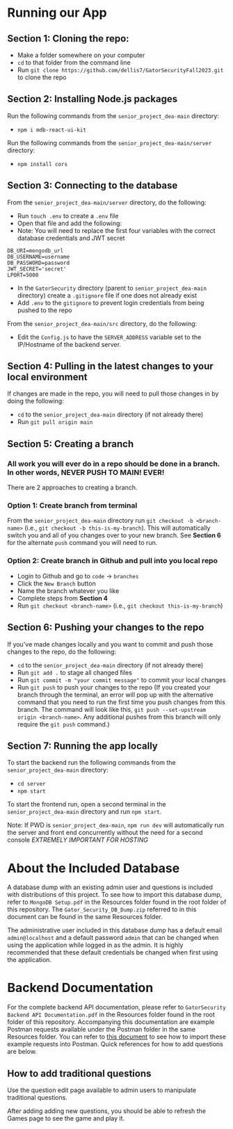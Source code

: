 # Running our App

## Section 1: Cloning the repo:
* Make a folder somewhere on your computer
* `cd` to that folder from the command line
* Run `git clone https://github.com/dellis7/GatorSecurityFall2023.git` to clone the repo

## Section 2: Installing Node.js packages
Run the following commands from the `senior_project_dea-main` directory:
* `npm i mdb-react-ui-kit`

Run the following commands from the `senior_project_dea-main/server` directory:
* `npm install cors`

## Section 3: Connecting to the database
From the `senior_project_dea-main/server` directory, do the following:
* Run `touch .env` to create a `.env` file
* Open that file and add the following:
* Note: You will need to replace the first four variables with the correct database credentials and JWT secret
```
DB_URI=mongodb_url
DB_USERNAME=username
DB_PASSWORD=password
JWT_SECRET='secret'
LPORT=5000
```
* In the `GatorSecurity` directory (parent to `senior_project_dea-main` directory) create a `.gitignore` file if one does not already exist
* Add `.env` to the `gitignore` to prevent login credentials from being pushed to the repo

From the `senior_project_dea-main/src` directory, do the following:
* Edit the `Config.js` to have the `SERVER_ADDRESS` variable set to the IP/Hostname of the backend server.

## Section 4: Pulling in the latest changes to your local environment
If changes are made in the repo, you will need to pull those changes in by doing the following:
* `cd` to the `senior_project_dea-main` directory (if not already there)
* Run `git pull origin main`

## Section 5: Creating a branch
### **All work you will ever do in a repo should be done in a branch. In other words, NEVER PUSH TO MAIN! EVER!**

There are 2 approaches to creating a branch.
### Option 1: Create branch from terminal
From the `senior_project_dea-main` directory run `git checkout -b <branch-name>` (i.e., `git checkout -b this-is-my-branch`). This will 
automatically switch you and all of you changes over to your new branch. See **Section 6** for the alternate `push` command you will need 
to run.

### Option 2: Create branch in Github and pull into you local repo
* Login to Github and go to `code` -> `branches`
* Click the `New Branch` button
* Name the branch whatever you like
* Complete steps from **Section 4**
* Run `git checkout <branch-name>` (i.e., `git checkout this-is-my-branch`)


## Section 6: Pushing your changes to the repo
If you've made changes locally and you want to commit and push those changes to the repo, do the following:
* `cd` to the `senior_project_dea-main` directory (if not already there)
* Run `git add .` to stage all changed files
* Run `git commit -m "your commit message"` to commit your local changes
* Run `git push` to push your changes to the repo (If you created your branch through the terminal, an error will pop up with the alternative command that you need to run the first time you push changes from this branch. The command will look like this, `git push --set-upstream origin <branch-name>`. Any additional pushes from this branch will only require the `git push` command.) 

## Section 7: Running the app locally
To start the backend run the following commands from the `senior_project_dea-main` directory:
* `cd server`
* `npm start`

To start the frontend run, open a second terminal in the `senior_project_dea-main` directory and run `npm start`.

Note: If PWD is `senior_project_dea-main`, `npm run dev` will automatically run the server and front end concurrently without the need for a second console *EXTREMELY IMPORTANT FOR HOSTING*

# About the Included Database    
A database dump with an existing admin user and questions is included with distributions of this project. To see how to import this database dump, refer to `MongoDB Setup.pdf` in the Resources folder found in the root folder of this repository. The `Gator_Security_DB_Dump.zip` referred to in this document can be found in the same Resources folder.         

The administrative user included in this database dump has a default email `admin@localhost` and a default password `admin` that can be changed when using the application while logged in as the admin. It is highly recommended that these default credentials be changed when first using the application.         

# Backend Documentation
For the complete backend API documentation, please refer to `GatorSecurity Backend API Documentation.pdf` in the Resources folder found in the root folder of this repository. Accompanying this documentation are example Postman requests available under the Postman folder in the same Resources folder. You can refer to [this document](https://learning.postman.com/docs/getting-started/importing-and-exporting-data/#importing-from-github-repositories:~:text=an%20API.-,Importing%20from%20GitHub%20repositories,-You%20can%20import) to see how to import these example requests into Postman.
Quick references for how to add questions are below.

## How to add traditional questions
Use the question edit page available to admin users to manipulate traditional questions.

After adding adding new questions, you should be able to refresh the Games page to see the game and play it.
